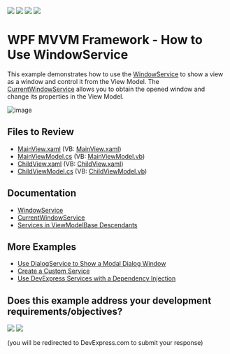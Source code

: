 <!-- default badges list -->
![](https://img.shields.io/endpoint?url=https://codecentral.devexpress.com/api/v1/VersionRange/190417740/24.2.1%2B)
[![](https://img.shields.io/badge/Open_in_DevExpress_Support_Center-FF7200?style=flat-square&logo=DevExpress&logoColor=white)](https://supportcenter.devexpress.com/ticket/details/T828684)
[![](https://img.shields.io/badge/📖_How_to_use_DevExpress_Examples-e9f6fc?style=flat-square)](https://docs.devexpress.com/GeneralInformation/403183)
[![](https://img.shields.io/badge/💬_Leave_Feedback-feecdd?style=flat-square)](#does-this-example-address-your-development-requirementsobjectives)
<!-- default badges end -->

# WPF MVVM Framework - How to Use WindowService

This example demonstrates how to use the [WindowService](https://docs.devexpress.com/WPF/401015/mvvm-framework/services/predefined-set/windowservice) to show a view as a window and control it from the View Model. The [CurrentWindowService](https://docs.devexpress.com/WPF/401017/mvvm-framework/services/predefined-set/currentwindowservice) allows you to obtain the opened window and change its properties in the View Model.

![image](https://user-images.githubusercontent.com/65009440/227528437-d2aeec9c-3db3-4e64-b1ba-83dbe57f978b.png)

## Files to Review

* [MainView.xaml](./CS/DXSample/Views/MainView.xaml) (VB: [MainView.xaml](./VB/DXSample/Views/MainView.xaml))
* [MainViewModel.cs](./CS/DXSample/ViewModels/MainViewModel.cs) (VB: [MainViewModel.vb](./VB/DXSample/ViewModels/MainViewModel.vb))
* [ChildView.xaml](./CS/DXSample/Views/ChildView.xaml) (VB: [ChildView.xaml](./VB/DXSample/Views/ChildView.xaml))
* [ChildViewModel.cs](./CS/DXSample/ViewModels/ChildViewModel.cs) (VB: [ChildViewModel.vb](./VB/DXSample/ViewModels/ChildViewModel.vb))

## Documentation

* [WindowService](https://docs.devexpress.com/WPF/401015/mvvm-framework/services/predefined-set/windowservice)
* [CurrentWindowService](https://docs.devexpress.com/WPF/401017/mvvm-framework/services/predefined-set/currentwindowservice)
* [Services in ViewModelBase Descendants](https://docs.devexpress.com/WPF/17446/mvvm-framework/services/services-in-viewmodelbase-descendants)

## More Examples

* [Use DialogService to Show a Modal Dialog Window](https://github.com/DevExpress-Examples/wpf-mvvm-framework-ui-services-dialogservice)
* [Create a Custom Service](https://github.com/DevExpress-Examples/wpf-mvvm-framework-create-a-custom-service)
* [Use DevExpress Services with a Dependency Injection](https://github.com/DevExpress-Examples/wpf-mvvm-framework-use-services-with-dependency-injection)
<!-- feedback -->
## Does this example address your development requirements/objectives?

[<img src="https://www.devexpress.com/support/examples/i/yes-button.svg"/>](https://www.devexpress.com/support/examples/survey.xml?utm_source=github&utm_campaign=wpf-mvvm-framework-windowservice&~~~was_helpful=yes) [<img src="https://www.devexpress.com/support/examples/i/no-button.svg"/>](https://www.devexpress.com/support/examples/survey.xml?utm_source=github&utm_campaign=wpf-mvvm-framework-windowservice&~~~was_helpful=no)

(you will be redirected to DevExpress.com to submit your response)
<!-- feedback end -->
